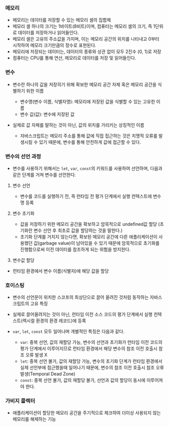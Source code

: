 ### 메모리

- 메모리는 데이터를 저장할 수 있는 메모리 셀의 집합체
- 메모리 셀 하나의 크기는 1바이트(8비트)이며, 컴퓨터는 메모리 셀의 크기, 즉 1단위로 데이터를 저장하거나 읽어들인다.
- 메모리 셀은 고유의 주소값을 가지며, 이는 메모리 공간의 위치를 나타내고 0부터 시작하여 메모리 크기만큼의 정수로 표현된다.
- 메모리에 저장되는 데이터는, 데이터의 종류와 상관 없이 모두 2진수 (0, 1)로 저장
- 컴퓨터는 CPU를 통해 연산, 메모리로 데이터를 저장 및 읽어들인다.

### 변수

- 변수란 하나의 값을 저장히기 위해 확보한 메모리 공간 자체 혹은 메모리 공간을 식별하기 위한 이름

  - 변수명(변수 이름, 식별자명): 메모리에 저장된 값을 식별할 수 있는 고유한 이름
  - 변수 값(값): 변수에 저장된 값

- 실제로 값 자체를 말하는 것이 아닌, 값의 위치를 가리키는 상징적인 이름
  - 자바스크립트는 메모리 주소를 통해 값에 직접 접근하는 것은 치명적 오류를 발생시킬 수 있기 때문에, 변수를 통해 안전하게 값에 접근할 수 있다.

### 변수의 선언 과정

- 변수를 사용하기 위해서는 `let`, `var`, `const`의 키워드를 사용하여 선언하며, 다음과 같은 단계를 거쳐 변수를 선언한다.

1. 변수 선언

   - 변수를 코드를 실행하기 전, 즉 런타임 전 평가 단계에서 실행 컨텍스트에 변수명 등록

2. 변수 초기화

   - 값을 저장하기 위한 메모리 공간을 확보하고 암묵적으로 undefined값 할당
     (초기화란 변수 선언 후 최초로 값을 할당하는 것을 말한다.)
   - 초기화 단계를 거치지 않는다면, 확보된 메모리 공간에 다른 애플리케이션이 사용했던 값(garbage value)이 남아있을 수 있기 때문에 암묵적으로 초기화를 진행함으로써 이전 데이터를 참조하게 되는 위험을 방지한다.

3. 변수값 할당

- 런타임 환경에서 변수 이름(식별자)에 해당 값을 할당

### 호이스팅

- 변수의 선언문이 위치한 스코프의 최상단으로 끌어 올려진 것처럼 동작하는 자바스크립트의 고유 특징

- 실제로 끌어올려지는 것이 아닌, 런타임 이전 소스 코드의 평가 단계에서 실행 컨텍스트(렉시컬 환경의 환경 레코드)에 등록

- `var`, `let`, `const` 모두 일어나며 개별적인 특징은 다음과 같다.
  - `var`: 중복 선언, 값의 재할당 가능, 변수의 선언과 초기화가 런타임 이전 코드의 평가 단계에서 이루어지므로 런타임 환경에서 해당 변수의 참조 이전 호출시 참조 오류 발생 X
  - `let`: 중복 선언 불가, 값의 재할당 가능, 변수의 초기화 단계가 런타임 환경에서 실제 선언부에 접근했을때 일어나기 때문에, 변수의 참조 이전 호출시 참조 오류 발생(Temporal Dead Zone)
  - `const`: 중복 선언 불가, 값의 재할당 불가, 선언과 값의 할당이 동시에 이루어져야 한다.

### 가비지 콜렉터

- 애플리케이션이 할당한 메모리 공간을 주기적으로 체크하여 더이상 사용되지 않는 메모리를 해제하는 기능
